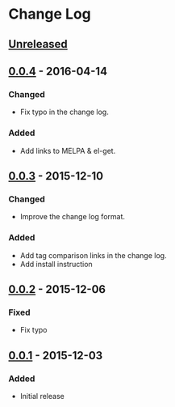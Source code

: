 # Change Log #

## [Unreleased] ##

## [0.0.4] - 2016-04-14 ##

### Changed ###

  - Fix typo in the change log.

### Added ###

  - Add links to MELPA & el-get.

## [0.0.3] - 2015-12-10 ##

### Changed ###

  - Improve the change log format.

### Added ###

  - Add tag comparison links in the change log.
  - Add install instruction

## [0.0.2] - 2015-12-06 ##

### Fixed ###

  - Fix typo

## [0.0.1] - 2015-12-03 ##

### Added ###

  - Initial release

[Unreleased]: https://github.com/dochang/mb-url/compare/v0.0.3...HEAD
[0.0.4]: https://github.com/dochang/mb-url/compare/v0.0.3...v0.0.4
[0.0.3]: https://github.com/dochang/mb-url/compare/v0.0.2...v0.0.3
[0.0.2]: https://github.com/dochang/mb-url/compare/v0.0.1...v0.0.2
[0.0.1]: https://github.com/dochang/mb-url/compare/v0.0.0...v0.0.1
